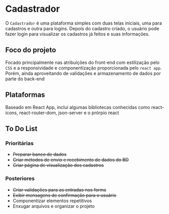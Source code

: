 # Cadastrador

<p>
  O <code>Cadastrador</code> é uma plataforma simples com duas telas iniciais, uma para cadastros e outra para logins. Depois do cadastro criado, o usuário pode fazer login para visualizar os cadastros já feitos e suas informações.
</p>

## Foco do projeto

<p>
  Focado principalmente nas atribuíções do front-end com estilização pelo <code>CSS</code> e a responsividade e componentização proporcionada pelo <code>react app</code>. Porém, ainda aproveitando de validações e armazenamento de dados por parte do back-end
</p>

## Plataformas

<p>
  Baseado em React App, incluí algumas bibliotecas conhecidas como react-icons, react-router-dom, json-server e o prórpio react
</p>

## To Do List

### Prioritárias
<ul>
  <li><s>Preparar banco de dados</s></li>
  <li><s>Criar métodos de envio e recebimento de dados do BD</s></li>
  <li><s>Criar página de visualização dos cadastros</s></li>
</ul>

### Posteriores
<ul>
  <li><s>Criar validações para as entradas nos forms</s></li>
  <li><s>Exibir mensagens de confirmação para o usuário</s></li>
  <li>Componentizar elementos repetitivos</li>
  <li>Enxugar arquivos e organizar o projeto</li>
</ul>